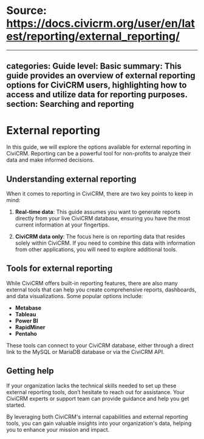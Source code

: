 # Source: https://docs.civicrm.org/user/en/latest/reporting/external_reporting/

---
categories: Guide
level: Basic
summary: This guide provides an overview of external reporting options for CiviCRM users, highlighting how to access and utilize data for reporting purposes.
section: Searching and reporting
---

# External reporting

In this guide, we will explore the options available for external reporting in CiviCRM. Reporting can be a powerful tool for non-profits to analyze their data and make informed decisions. 

## Understanding external reporting

When it comes to reporting in CiviCRM, there are two key points to keep in mind:

1. **Real-time data**: This guide assumes you want to generate reports directly from your live CiviCRM database, ensuring you have the most current information at your fingertips.
   
2. **CiviCRM data only**: The focus here is on reporting data that resides solely within CiviCRM. If you need to combine this data with information from other applications, you will need to explore additional tools.

## Tools for external reporting

While CiviCRM offers built-in reporting features, there are also many external tools that can help you create comprehensive reports, dashboards, and data visualizations. Some popular options include:

- **Metabase**
- **Tableau**
- **Power BI**
- **RapidMiner**
- **Pentaho**

These tools can connect to your CiviCRM database, either through a direct link to the MySQL or MariaDB database or via the CiviCRM API.

## Getting help

If your organization lacks the technical skills needed to set up these external reporting tools, don’t hesitate to reach out for assistance. Your CiviCRM experts or support team can provide guidance and help you get started.

By leveraging both CiviCRM's internal capabilities and external reporting tools, you can gain valuable insights into your organization's data, helping you to enhance your mission and impact.